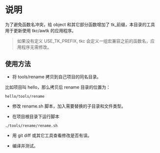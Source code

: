 # 说明

为了避免函数名冲突，给 object 和其它部分函数增加了 tk_前缀，本目录的工具用于更新使用 tkc/awtk 的应用程序。

> 如果没有定义 USE_TK_PREFIX, tkc 会定义一组宏兼容之前的函数名，应用程序无需修改。

## 使用方法

* 将 tools/rename 拷贝到自己项目的同名目录。

比如项目叫 hello，那么拷贝后 rename 目录的位置为：

```
hello/tools/rename
```

* 修改 rename.sh 脚本，加入需要替换的子目录和文件类型。

* 在项目根目录下运行脚本

```
./tools/rename/rename.sh
```

* 用 git diff 或其它工具查看修改是否有误。

* 编译并测试。
